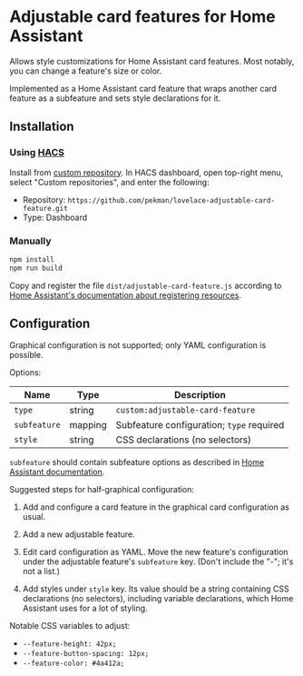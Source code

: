 Adjustable card features for Home Assistant
===========================================

Allows style customizations for Home Assistant card features. Most notably, you
can change a feature's size or color.

Implemented as a Home Assistant card feature that wraps another card feature as
a subfeature and sets style declarations for it.



Installation
------------

### Using [HACS][] ###

Install from [custom repository][hacs-customrepo]. In HACS dashboard, open
top-right menu, select "Custom repositories", and enter the following:

- Repository: `https://github.com/pekman/lovelace-adjustable-card-feature.git`
- Type: Dashboard

### Manually ###

``` sh
npm install
npm run build
```

Copy and register the file `dist/adjustable-card-feature.js` according to
[Home Assistant's documentation about registering resources][hass-resources].


Configuration
-------------

Graphical configuration is not supported; only YAML configuration is possible.

Options:

| Name         | Type    | Description                               |
|--------------|---------|-------------------------------------------|
| `type`       | string  | `custom:adjustable-card-feature`          |
| `subfeature` | mapping | Subfeature configuration; `type` required |
| `style`      | string  | CSS declarations (no selectors)           |

`subfeature` should contain subfeature options as described in
[Home Assistant documentation][hass-features].

Suggested steps for half-graphical configuration:

1. Add and configure a card feature in the graphical card configuration as
   usual.

2. Add a new adjustable feature.

3. Edit card configuration as YAML. Move the new feature's configuration under
   the adjustable feature's `subfeature` key. (Don't include the "-"; it's not a
   list.)

3. Add styles under `style` key. Its value should be a string containing CSS
   declarations (no selectors), including variable declarations, which Home
   Assistant uses for a lot of styling.

Notable CSS variables to adjust:
   
- `--feature-height: 42px;`
- `--feature-button-spacing: 12px;`
- `--feature-color: #4a412a;`


[HACS]: https://www.hacs.xyz/
[hacs-customrepo]: https://hacs.xyz/docs/faq/custom_repositories/
[hass-resources]: https://developers.home-assistant.io/docs/frontend/custom-ui/registering-resources
[hass-features]: https://www.home-assistant.io/dashboards/features/
